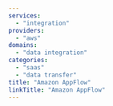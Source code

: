```yaml
---
services:
  - "integration"
providers:
  - "aws"
domains:
  - "data integration"
categories:
  - "saas"
  - "data transfer"
title: "Amazon AppFlow"
linkTitle: "Amazon AppFlow"
---
```

